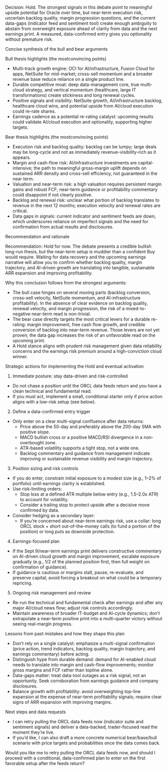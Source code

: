 Decision: Hold. The strongest signals in this debate point to meaningful upside potential for Oracle over time, but near-term execution risk, uncertain backlog quality, margin progression questions, and the current data-gaps (indicator feed and sentiment tool) create enough ambiguity to abstain from overweight exposure ahead of clarity from data and the next earnings print. A measured, data-confirmed entry gives you optionality without premature risk.

Concise synthesis of the bull and bear arguments

Bull thesis highlights (the mostconvincing points)
- Multi-track growth engine: OCI for AI/infrastructure, Fusion Cloud for apps, NetSuite for mid-market; cross-sell momentum and a broader revenue base reduce reliance on a single product line.
- Durable competitive moat: deep data-management core, true multi-cloud strategy, and vertical momentum (healthcare, large IT transformations) create stickiness and long renewal cycles.
- Positive signals and visibility: NetSuite growth, AI/infrastructure backlog, healthcare cloud wins, and potential upside from AI/cloud execution could re-rate shares.
- Earnings cadence as a potential re-rating catalyst: upcoming results could validate AI/cloud execution and optionality, supporting higher targets.

Bear thesis highlights (the mostconvincing points)
- Execution risk and backlog quality: backlog can be lumpy; large deals may be long-cycle and not as immediately revenue-visibility-rich as it appears.
- Margin and cash-flow risk: AI/infrastructure investments are capital-intensive; the path to meaningful gross-margin uplift depends on sustained ARR density and cross-sell efficiency, not guaranteed in the near term.
- Valuation and near-term risk: a high valuation requires persistent margin gains and robust FCF; near-term guidance or profitability commentary could disappoint if not clearly positive.
- Backlog and renewal risk: unclear what portion of backlog translates to revenue in the next 12 months; execution velocity and renewal rates are critical.
- Data gaps in signals: current indicator and sentiment feeds are down, which underscores reliance on imperfect signals and the need for confirmation from actual results and disclosures.

Recommendation and rationale

Recommendation: Hold for now. The debate presents a credible bullish long-run thesis, but the near-term setup is muddier than a confident Buy would require. Waiting for data recovery and the upcoming earnings narrative will allow you to confirm whether backlog quality, margin trajectory, and AI-driven growth are translating into tangible, sustainable ARR expansion and improving profitability.

Why this conclusion follows from the strongest arguments:
- The bull case hinges on several moving parts (backlog conversion, cross-sell velocity, NetSuite momentum, and AI-infrastructure profitability). In the absence of clear evidence on backlog quality, renewal velocity, and margin progression, the risk of a mixed-to-negative near-term read is non-trivial.
- The bear case directly targets the most critical levers for a durable re-rating: margin improvement, free cash flow growth, and credible conversion of backlog into near-term revenue. Those levers are not yet proven; the data gap increases the risk of an unfavorable read on the upcoming print.
- A Hold stance aligns with prudent risk management given data reliability concerns and the earnings risk premium around a high-conviction cloud winner.

Strategic actions for implementing the Hold and eventual activation

1) Immediate posture: stay data-driven and risk-controlled
- Do not chase a position until the ORCL data feeds return and you have a clean technical and fundamental read.
- If you must act, implement a small, conditional starter only if price action aligns with a low-risk setup (see below).

2) Define a data-confirmed entry trigger
- Only enter on a clear multi-signal confluence after data returns:
  - Price above the 50-day and preferably above the 200-day SMA with positive slope.
  - MACD bullish cross or a positive MACD/RSI divergence in a non-overbought zone.
  - ATR-based volatility supports a tight stop, not a wide one.
  - Backlog commentary and guidance from management indicate improving or sustainable revenue visibility and margin trajectory.

3) Position sizing and risk controls
- If you do enter, constrain initial exposure to a modest size (e.g., 1–2% of portfolio) until earnings clarity is established.
- Use risk-limiting orders:
  - Stop loss at a defined ATR multiple below entry (e.g., 1.5–2.0x ATR) to account for volatility.
  - Consider a trailing stop to protect upside after a decisive move confirmed by data.
- Consider hedging as a secondary layer:
  - If you’re concerned about near-term earnings risk, use a collar: long ORCL stock + short out-of-the-money calls (to fund a portion of the position) or long puts as downside protection.

4) Earnings-focused plan
- If the Sept 9/near-term earnings print delivers constructive commentary on AI-driven cloud growth and margin improvement, escalate exposure gradually (e.g., 1/2 of the planned position first, then full weight on confirmation of guidance).
- If guidance is cautious or margins stall, pause, re-evaluate, and preserve capital; avoid forcing a breakout on what could be a temporary repricing.

5) Ongoing risk management and review
- Re-run the technical and fundamental check after earnings and after any major AI/cloud news flow; adjust risk controls accordingly.
- Maintain awareness of broader IT-budget and AI-cycle dynamics; don’t extrapolate a near-term positive print into a multi-quarter victory without seeing real-margin progress.

Lessons from past mistakes and how they shape this plan
- Don’t rely on a single catalyst: emphasize a multi-signal confirmation (price action, trend indicators, backlog quality, margin trajectory, and earnings commentary) before acting.
- Distinguish hype from durable demand: demand for AI-enabled cloud needs to translate into margin and cash-flow improvements; monitor gross margins and FCF rather than topline alone.
- Data-gaps matter: treat data-tool outages as a risk signal, not an opportunity. Seek corroboration from earnings guidance and company disclosures.
- Balance growth with profitability: avoid overweighting top-line expansion at the expense of near-term profitability signals; require clear signs of ARR expansion with improving margins.

Next steps and data requests
- I can retry pulling the ORCL data feeds now (indicator suite and sentiment signals) and deliver a data-backed, trader-focused read the moment they’re live.
- If you’d like, I can also draft a more concrete numerical bear/base/bull scenario with price targets and probabilities once the data comes back.

Would you like me to retry pulling the ORCL data feeds now, and should I proceed with a conditional, data-confirmed plan to enter on the first favorable setup after the feeds return?